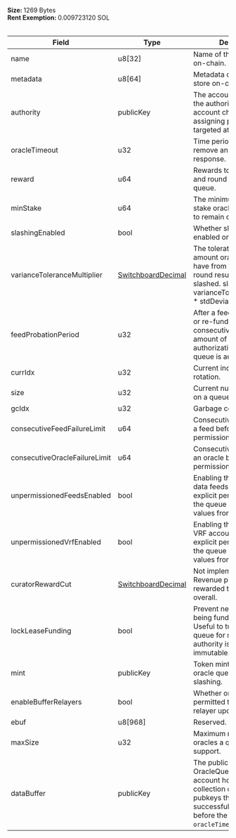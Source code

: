 <b>Size: </b>1269 Bytes<br /><b>Rent Exemption: </b>0.009723120 SOL<br /><br />

| Field | Type | Description |
|--|--|--|
| name |  u8[32] | Name of the queue to store on-chain. |
| metadata |  u8[64] | Metadata of the queue to store on-chain. |
| authority |  publicKey | The account delegated as the authority for making account changes or assigning permissions targeted at the queue. |
| oracleTimeout |  u32 | Time period we should remove an oracle after if no response. |
| reward |  u64 | Rewards to provide oracles and round openers on this queue. |
| minStake |  u64 | The minimum amount of stake oracles must present to remain on the queue. |
| slashingEnabled |  bool | Whether slashing is enabled on this queue. |
| varianceToleranceMultiplier |  [SwitchboardDecimal](/solana/idl/types/SwitchboardDecimal) | The tolerated variance amount oracle results can have from the accepted round result before being slashed. slashBound = varianceToleranceMultiplier * stdDeviation Default: 2 |
| feedProbationPeriod |  u32 | After a feed lease is funded or re-funded, it must consecutively succeed N amount of times or its authorization to use the queue is auto-revoked. |
| currIdx |  u32 | Current index of the oracle rotation. |
| size |  u32 | Current number of oracles on a queue. |
| gcIdx |  u32 | Garbage collection index. |
| consecutiveFeedFailureLimit |  u64 | Consecutive failure limit for a feed before feed permission is revoked. |
| consecutiveOracleFailureLimit |  u64 | Consecutive failure limit for an oracle before oracle permission is revoked. |
| unpermissionedFeedsEnabled |  bool | Enabling this setting means data feeds do not need explicit permission to join the queue and request new values from its oracles. |
| unpermissionedVrfEnabled |  bool | Enabling this setting means VRF accounts do not need explicit permission to join the queue and request new values from its oracles. |
| curatorRewardCut |  [SwitchboardDecimal](/solana/idl/types/SwitchboardDecimal) | Not implemented yet. Revenue percentage rewarded to job curators overall. |
| lockLeaseFunding |  bool | Prevent new leases from being funded n this queue. Useful to turn down a queue for migrations, since authority is always immutable. |
| mint |  publicKey | Token mint used for the oracle queue rewards and slashing. |
| enableBufferRelayers |  bool | Whether oracles are permitted to fulfill buffer relayer update request. |
| ebuf |  u8[968] | Reserved. |
| maxSize |  u32 | Maximum number of oracles a queue can support. |
| dataBuffer |  publicKey | The public key of the OracleQueueBuffer account holding a collection of Oracle pubkeys that haver successfully heartbeated before the queues `oracleTimeout`. |
